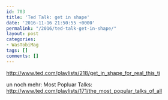```yaml
---
id: 703
title: 'Ted Talk: get in shape'
date: '2016-11-16 21:50:55 +0000'
permalink: "/2016/ted-talk-get-in-shape/"
layout: post
categories:
- WasTobiMag
tags: []
comments: []
---
```

<http://www.ted.com/playlists/218/get_in_shape_for_real_this_ti>

un noch mehr: Most Popluar Talks:  
 <http://www.ted.com/playlists/171/the_most_popular_talks_of_all>